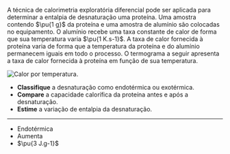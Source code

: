 A técnica de calorimetria exploratória diferencial pode ser aplicada para determinar a entalpia de desnaturação uma proteína. Uma amostra contendo $\pu{1 g}$ da proteína e uma amostra de alumínio são colocadas no equipamento. O alumínio recebe uma taxa constante de calor de forma que sua temperatura varia $\pu{1 K.s-1}$. A taxa de calor fornecida à proteína varia de forma que a temperatura da proteína e do alumínio permanecem iguais em todo o processo. O termograma a seguir apresenta a taxa de calor fornecida à proteína em função de sua temperatura.

![Calor por temperatura.](2A44-1P.svg)

- **Classifique** a desnaturação como endotérmica ou exotérmica.
- **Compare** a capacidade calorífica da proteína antes e após a desnaturação.
- **Estime** a variação de entalpia da desnaturação.

---

- Endotérmica
- Aumenta 
- $\pu{3 J.g-1}$
